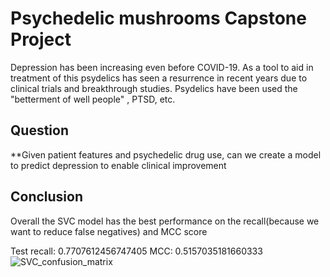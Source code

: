 # Psychedelic mushrooms Capstone Project

Depression has been increasing even before COVID-19. As a tool to aid in treatment of this psydelics has seen a resurrence in recent years due to clinical trials and breakthrough studies. Psydelics have been used the "betterment of well people" , PTSD, etc.

## Question 

**Given patient features and psychedelic drug use, can we create a model to predict depression to enable clinical improvement

## Conclusion 

Overall the SVC model has the best performance on the recall(because we want to reduce false negatives) and MCC score 

Test recall: 0.7707612456747405
MCC: 0.5157035181660333
![SVC_confusion_matrix](https://user-images.githubusercontent.com/79125303/202750801-e3eb9a03-f02a-4190-9bb9-05f3e61c8f82.png)



